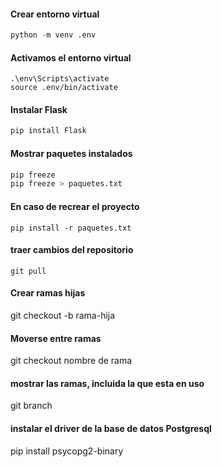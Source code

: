 #### Crear entorno virtual
```python
python -m venv .env
```

#### Activamos el entorno virtual
```shell
.\env\Scripts\activate
source .env/bin/activate
```

#### Instalar Flask
```python
pip install Flask
```

#### Mostrar paquetes instalados
```python
pip freeze
pip freeze > paquetes.txt
```

#### En caso de recrear el proyecto
```
pip install -r paquetes.txt
```

#### traer cambios del repositorio
```
git pull
```
#### Crear ramas hijas 

git checkout -b rama-hija

#### Moverse entre ramas 

git checkout nombre de rama

#### mostrar las ramas, incluida la que esta en uso 

git branch 
 
#### instalar el driver de la base de datos Postgresql

pip install psycopg2-binary
